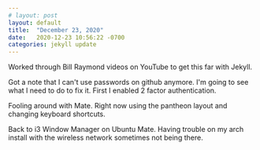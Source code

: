 ```yaml
---
# layout: post
layout: default
title:  "December 23, 2020"
date:   2020-12-23 10:56:22 -0700
categories: jekyll update
---
```

Worked through Bill Raymond videos on YouTube to get this far with Jekyll. 

Got a note that I can't use passwords on github anymore. I'm going to see what I need to do to fix it. First I enabled 2 factor authentication. 

Fooling around with Mate. Right now using the pantheon layout and changing keyboard shortcuts. 

Back to i3 Window Manager on Ubuntu Mate. Having trouble on my arch install with the wireless network sometimes not being there.
